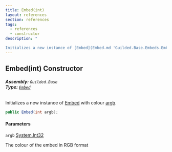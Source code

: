 ```yaml
---
title: Embed(int)
layout: references
section: references
tags:
  - references
  - constructor
description: "

Initializes a new instance of [Embed](Embed.md 'Guilded.Base.Embeds.Embed') with colour [argb](Embed.Embed(int).md#Guilded.Base.Embeds.Embed.Embed(int).argb 'Guilded.Base.Embeds.Embed.Embed(int).argb')."
---
```


## Embed(int) Constructor
###### **Assembly:** `Guilded.Base`<br/>**Type:** [`Embed`](Embed.md 'Guilded.Base.Embeds.Embed')

Initializes a new instance of [Embed](Embed.md 'Guilded.Base.Embeds.Embed') with colour [argb](Embed.Embed(int).md#Guilded.Base.Embeds.Embed.Embed(int).argb 'Guilded.Base.Embeds.Embed.Embed(int).argb').

```csharp
public Embed(int argb);
```
#### Parameters

<a name='Guilded.Base.Embeds.Embed.Embed(int).argb'></a>

`argb` [System.Int32](https://docs.microsoft.com/en-us/dotnet/api/System.Int32 'System.Int32')

The colour of the embed in RGB format
